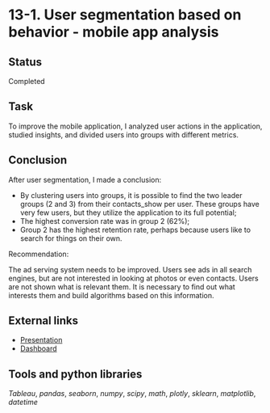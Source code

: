 # 13-1. User segmentation based on behavior - mobile app analysis

## Status
Completed

## Task

To improve the mobile application, I analyzed user actions in the application, studied insights, and divided users into groups with different metrics.  

## Conclusion

After user segmentation, I made a conclusion:

- By clustering users into groups, it is possible to find the two leader groups (2 and 3) from their contacts_show per user. These groups have very few users, but they utilize the application to its full potential;
- The highest conversion rate was in group 2 (62%);
- Group 2 has the highest retention rate, perhaps because users like to search for things on their own.

Recommendation:

The ad serving system needs to be improved. Users see ads in all search engines, but are not interested in looking at photos or even contacts. Users are not shown what is relevant them. It is necessary to find out what interests them and build algorithms based on this information.

## External links
- [Presentation](https://drive.google.com/file/d/1AZddZqggV6w-nW2Go065pJww0Tew63L3/view?usp=sharing)
- [Dashboard](https://public.tableau.com/app/profile/darya.ilina/viz/Mobile_app_analysis/sheet3#2)

## Tools and python libraries

*Tableau*, *pandas*, *seaborn*, *numpy*, *scipy*, *math*, *plotly*, *sklearn*, *matplotlib*, *datetime*
